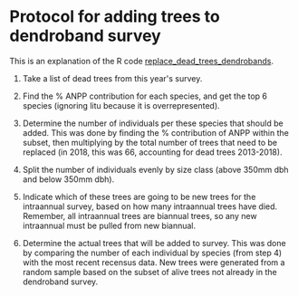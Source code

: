 # Protocol for adding trees to dendroband survey

This is an explanation of the R code [replace_dead_trees_dendrobands](https://github.com/SCBI-ForestGEO/Dendrobands/tree/master/Rscripts).

1. Take a list of dead trees from this year's survey.

2. Find the % ANPP contribution for each species, and get the top 6 species (ignoring litu because it is overrepresented).

3. Determine the number of individuals per these species that should be added. This was done by finding the % contribution of ANPP within the subset, then multiplying by the total number of trees that need to be replaced (in 2018, this was 66, accounting for dead trees 2013-2018).

4. Split the number of individuals evenly by size class (above 350mm dbh and below 350mm dbh).

5. Indicate which of these trees are going to be new trees for the intraannual survey, based on how many intraannual trees have died. Remember, all intraannual trees are biannual trees, so any new intraannual must be pulled from new biannual.

6. Determine the actual trees that will be added to survey. This was done by comparing the number of each individual by species (from step 4) with the most recent recensus data. New trees were generated from a random sample based on the subset of alive trees not already in the dendroband survey.
